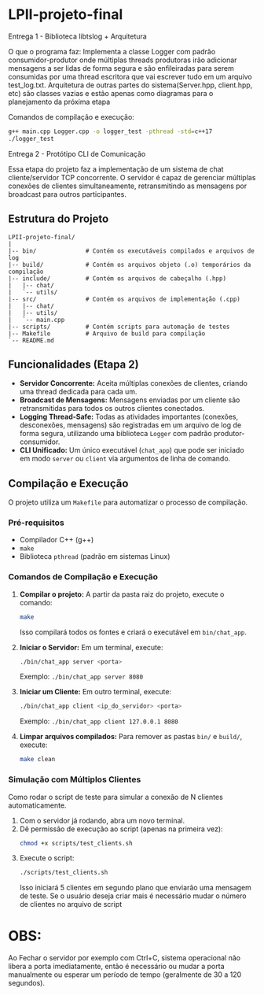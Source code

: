 # LPII-projeto-final

Entrega 1 - Biblioteca libtslog + Arquitetura

O que o programa faz:
Implementa a classe Logger com padrão consumidor-produtor onde múltiplas threads produtoras irão adicionar
mensagens a ser lidas de forma segura e são enfileiradas para serem consumidas por uma thread escritora 
que vai escrever tudo em um arquivo test_log.txt. Arquitetura de outras partes do sistema(Server.hpp, client.hpp, etc) são
classes vazias e  estão apenas como diagramas para o planejamento da próxima etapa

Comandos de compilação e execução:
 ```bash
g++ main.cpp Logger.cpp -o logger_test -pthread -std=c++17
./logger_test
```


Entrega 2 - Protótipo CLI de Comunicação 


Essa etapa do  projeto faz a implementação de um sistema de chat cliente/servidor TCP concorrente. O servidor é capaz de gerenciar múltiplas conexões de clientes simultaneamente, retransmitindo as mensagens por broadcast para outros participantes.

## Estrutura do Projeto

```
LPII-projeto-final/
|
|-- bin/              # Contém os executáveis compilados e arquivos de log
|-- build/            # Contém os arquivos objeto (.o) temporários da compilação
|-- include/          # Contém os arquivos de cabeçalho (.hpp)
|   |-- chat/
|   `-- utils/
|-- src/              # Contém os arquivos de implementação (.cpp)
|   |-- chat/
|   |-- utils/
|   `-- main.cpp
|-- scripts/          # Contém scripts para automação de testes
|-- Makefile          # Arquivo de build para compilação
`-- README.md
```

## Funcionalidades (Etapa 2)

* **Servidor Concorrente:** Aceita múltiplas conexões de clientes, criando uma thread dedicada para cada um.
* **Broadcast de Mensagens:** Mensagens enviadas por um cliente são retransmitidas para todos os outros clientes conectados.
* **Logging Thread-Safe:** Todas as atividades importantes (conexões, desconexões, mensagens) são registradas em um arquivo de log de forma segura, utilizando uma biblioteca `Logger` com padrão produtor-consumidor.
* **CLI Unificado:** Um único executável (`chat_app`) que pode ser iniciado em modo `server` ou `client` via argumentos de linha de comando.

## Compilação e Execução

O projeto utiliza um `Makefile` para automatizar o processo de compilação.

### Pré-requisitos
* Compilador C++ (g++)
* `make`
* Biblioteca `pthread` (padrão em sistemas Linux)

### Comandos de Compilação e Execução

1.  **Compilar o projeto:**
    A partir da pasta raiz do projeto, execute o comando:
    ```bash
    make
    ```
    Isso compilará todos os fontes e criará o executável em `bin/chat_app`.

2.  **Iniciar o Servidor:**
    Em um terminal, execute:
    ```bash
    ./bin/chat_app server <porta>
    ```
    Exemplo: `./bin/chat_app server 8080`

3.  **Iniciar um Cliente:**
    Em outro terminal, execute:
    ```bash
    ./bin/chat_app client <ip_do_servidor> <porta>
    ```
    Exemplo: `./bin/chat_app client 127.0.0.1 8080`

4.  **Limpar arquivos compilados:**
    Para remover as pastas `bin/` e `build/`, execute:
    ```bash
    make clean
    ```

### Simulação com  Múltiplos Clientes

Como rodar o script de teste  para simular a conexão de N clientes automaticamente.

1.  Com o servidor já rodando, abra um novo terminal.
2.  Dê permissão de execução ao script (apenas na primeira vez):
    ```bash
    chmod +x scripts/test_clients.sh
    ```
3.  Execute o script:
    ```bash
    ./scripts/test_clients.sh
    ```
    Isso iniciará 5 clientes em segundo plano que enviarão uma mensagem de teste. Se o usuário deseja 
    criar mais é necessário mudar o número de clientes no arquivo de script

# OBS:
Ao Fechar o servidor por exemplo com Ctrl+C, sistema operacional não libera a porta imediatamente, então é necessário
ou mudar a porta manualmente ou esperar um período de tempo (geralmente de 30 a 120 segundos).


